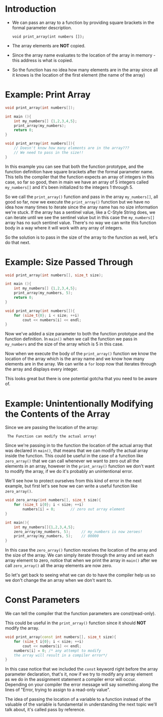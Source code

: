# Introduction

- We can pass an array to a function by providing square brackets in the formal parameter description.

	`void print_array(int numbers []);`

- The array elements are **NOT** copied.

- Since the array name evaluates to the location of the array in memory - this address is what is copied.

- So the function has no idea how many elements are in the array since all it knows is the location of the first element (the name of the array)

# Example: Print Array

```cpp
void print_array(int numbers[]);

int main (){
	int my_numbers[] {1,2,3,4,5};
	print_array(my_numbers);
	return 0;
}

void print_array(int numbers[]){
	// Doesn't know how many elements are in the array???
	// We need to pass in the size!!
}
```

In this example you can see that both the function prototype, and the function definition have square brackets after the formal parameter name. This tells the compiler that the function expects an array of integers in this case, so far so good, then in main we have an array of 5 integers called `my_numbers[]` and it's been initialized to the integers 1 through 5. 

So we call the `print_array()` function and pass in the array `my_numbers[]`, all good so far, now we execute the `print_array()` function but we have no idea how many times to iterate since the array name has no size information we're stuck. If the array has a sentinel value, like a C-Style String does, we can iterate until we see the sentinel value but in this case the `my_numbers[]` array has no such sentinel value. There's no way we can write this function body in a way where it will work with any array of integers.

So the solution is to pass in the size of the array to the function as well, let's do that next.

# Example: Size Passed Through

```cpp
void print_array(int numbers[], size_t size);

int main (){
	int my_numbers[] {1,2,3,4,5};
	print_array(my_numbers, 5);
	return 0;
}

void print_array(int numbers[]){
	for (size_t{0}; i < size; ++i)
		cout << numbers[i] << endl;
}
```

Now we've added a size parameter to both the function prototype and the function definition. In `main()` when we call the function we pass in `my_numbers` and the size of the array which is 5 in this case. 

Now when we execute the body of the `print_array()` function we know the location of the array which is the array name and we know how many elements are in the array. We can write a `for` loop now that iterates through the array and displays every integer. 

This looks great but there is one potential gotcha that you need to be aware of.
# Example: Unintentionally Modifying the Contents of the Array

Since we are passing the location of the array:

	 The Function can modify the actual array!

Since we're passing in to the function the location of the actual array that was declared in `main()`, that means that we can modify the actual array inside the function. This could be useful in the case of a function like `zero_array()` that we can call whenever we want to zero out all the elements in an array, however in the `print_array()` function we don't want to modify the array, if we do it's probably an unintentional error. 

We'll see how to protect ourselves from this kind of error in the next example, but first let's see how we can write a useful function like `zero_array()`.

```cpp
void zero_array(int numbers[], size_t size){
	for (size_t i{0}; i < size; ++i)
		numbers[i] = 0;       // zero out array element
}

int main(){
	int my_numbers[]{1,2,3,4,5};
	zero_array(my_numbers, 5);     // my_numbers is now zeroes!
	print_array(my_numbers, 5);    // 00000
}
```

In this case the `zero_array()` function receives the location of the array and the size of the array. We can simply iterate through the array and set each array element to zero, notice that when we print the array in `main()` after we call `zero_array()` all the array elements are now zero. 

So let's get back to seeing what we can do to have the compiler help us so we don't change the an array when we don't want to.
# Const Parameters

We can tell the compiler that the function parameters are const(read-only).

This could be useful in the `print_array()` function since it should **NOT** modify the array.

```cpp
void print_array(const int numbers[], size_t size){
	for (size_t i{0}; i < size; ++i)
		cout << numbers[i] << endl;
	numbers[i] = 0; /* any attempt to modify 
	the array will result in a compiler error*/
}
```

In this case notice that we included the `const` keyword right before the array parameter declaration, that's it, now if we try to modify any array element as we do in the assignment statement a compiler error will occur. Depending on your compiler the error message will say something along the lines of "Error, trying to assign to a read-only value".

The idea of passing the location of a variable to a function instead of the valuable of the variable is fundamental in understanding the next topic we'll talk about, it's called pass by reference. 

